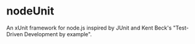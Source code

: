 nodeUnit
========

An xUnit framework for node.js inspired by JUnit and Kent Beck's "Test-Driven Development by example".